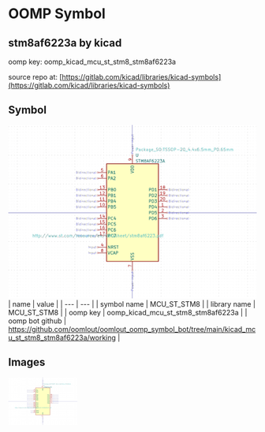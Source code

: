 # OOMP Symbol  
## stm8af6223a  by kicad  
  
oomp key: oomp_kicad_mcu_st_stm8_stm8af6223a  
  
source repo at: [https://gitlab.com/kicad/libraries/kicad-symbols](https://gitlab.com/kicad/libraries/kicad-symbols)  
## Symbol  
  
[![working.png](working_600.png)](working.png)  
| name | value | 
| --- | --- | 
| symbol name | MCU_ST_STM8 | 
| library name | MCU_ST_STM8 | 
| oomp key | oomp_kicad_mcu_st_stm8_stm8af6223a | 
| oomp bot github | https://github.com/oomlout/oomlout_oomp_symbol_bot/tree/main/kicad_mcu_st_stm8_stm8af6223a/working | 
## Images  
  
[![working.png](working_140.png)](working.png)  
